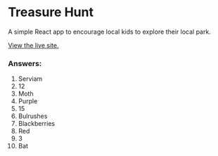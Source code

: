 # Treasure Hunt

A simple React app to encourage local kids to explore their local park.

[View the live site.](https://morleypark.co.uk/?ref=github)

### Answers:

1. Serviam
2. 12
3. Moth
4. Purple
5. 15
6. Bulrushes
7. Blackberries
8. Red
9. 3
10. Bat
